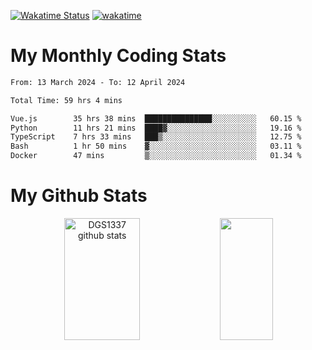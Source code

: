 [![Wakatime Status](https://github.com/noopurphalak/noopurphalak/workflows/wakatime-status-update/badge.svg)](https://github.com/noopurphalak/noopurphalak/actions/workflows/main.yml)
[![wakatime](https://wakatime.com/badge/user/80ace140-ef40-4fdd-b8ed-f3be3d2e1aea.svg)](https://wakatime.com/@80ace140-ef40-4fdd-b8ed-f3be3d2e1aea)

# My Monthly Coding Stats

<!--START_SECTION:waka-->

```txt
From: 13 March 2024 - To: 12 April 2024

Total Time: 59 hrs 4 mins

Vue.js        35 hrs 38 mins  ███████████████░░░░░░░░░░   60.15 %
Python        11 hrs 21 mins  ████▓░░░░░░░░░░░░░░░░░░░░   19.16 %
TypeScript    7 hrs 33 mins   ███▒░░░░░░░░░░░░░░░░░░░░░   12.75 %
Bash          1 hr 50 mins    ▓░░░░░░░░░░░░░░░░░░░░░░░░   03.11 %
Docker        47 mins         ▒░░░░░░░░░░░░░░░░░░░░░░░░   01.34 %
```

<!--END_SECTION:waka-->

# My Github Stats
<div style="text-align: center;">
  <img width="49%" height="195px" src="https://github-readme-stats-sigma-five.vercel.app/api?username=noopurphalak&show_icons=true&count_private=true&hide_border=true&title_color=ecf2f8&icon_color=0d1117&text_color=FFFFFF&bg_color=0d1117" alt="DGS1337 github stats" />
  <img width="41%" height="195px" src="https://github-readme-stats-sigma-five.vercel.app/api/top-langs/?username=noopurphalak&layout=compact&hide_border=true&title_color=ecf2f8&text_color=FFFFFF&bg_color=0d1117" />
</div>
